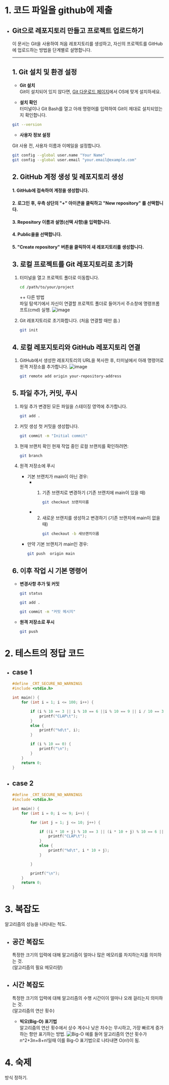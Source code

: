 # 1. 코드 파일을 github에 제출
- ## Git으로 레포지토리 만들고 프로젝트 업로드하기

    이 문서는 Git을 사용하여 처음 레포지토리를 생성하고, 자신의 프로젝트를 GitHub에 업로드하는 방법을 단계별로 설명합니다.

    ---

    ## 1. Git 설치 및 환경 설정

    - **Git 설치**  
    Git이 설치되어 있지 않다면, [Git 다운로드 페이지](https://git-scm.com/downloads)에서 OS에 맞게 설치하세요.

    - **설치 확인**  
    터미널이나 Git Bash를 열고 아래 명령어를 입력하여 Git이 제대로 설치되었는지 확인합니다.
    ```bash
    git --version
    ```

    - **사용자 정보 설정**

    Git 사용 전, 사용자 이름과 이메일을 설정합니다.
    ```bash
    git config --global user.name "Your Name"
    git config --global user.email "your.email@example.com"
    ```

    ## 2. GitHub 계정 생성 및 레포지토리 생성
    #### 1. GitHub에 접속하여 계정을 생성합니다.
    #### 2. 로그인 후, 우측 상단의 "+" 아이콘을 클릭하고 **"New repository"** 를 선택합니다.
    #### 3. Repository 이름과 설명(선택 사항)을 입력합니다.
    #### 4. Public을을 선택합니다.
    #### 5. "Create repository" 버튼을 클릭하여 새 레포지토리를 생성합니다.

    ## 3. 로컬 프로젝트를 Git 레포지토리로 초기화
    1. 터미널을 열고 프로젝트 폴더로 이동합니다.
        ```bash
        cd /path/to/your/project
        ```
        ++ 다른 방법  
         파일 탐색기에서 자신이 연결할 프로젝트 폴더로 들어가서 주소창에 명령프롬프트(cmd) 실행.
         ![image](https://raw.githubusercontent.com/2025-Tutoring-KW/C-Study/refs/heads/main/git_1.png)


    2. Git 레포지토리로 초기화합니다. (처음 연결할 때만 씀.)
        ```bash
        git init
        ```
    ## 4. 로컬 레포지토리와 GitHub 레포지토리 연결
    1. GitHub에서 생성한 레포지토리의 URL을 복사한 후, 터미널에서 아래 명령어로 원격 저장소를 추가합니다.
        ![image](https://raw.githubusercontent.com/2025-Tutoring-KW/C-Study/refs/heads/main/git_2.png)
        ```bash
        git remote add origin your-repository-address
        ```
    ## 5. 파일 추가, 커밋, 푸시
    1. 파일 추가
        변경된 모든 파일을 스테이징 영역에 추가합니다.
        ```bash
        git add .
        ```
    2. 커밋 생성
        첫 커밋을 생성합니다.
        ```bash
        git commit -m "Initial commit"
        ```
    3. 현재 브랜치 확인
        현재 작업 중인 로컬 브랜치를 확인하려면:
        ```bash
        git branch
        ```
    
    1. 원격 저장소에 푸시

        * 기본 브랜치가 main이 아닌 경우:
            * 1. 기존 브랜치로 변경하기 (기존 브랜치에 main이 있을 때)

                    ```bash
                    git checkout 브랜치이름
                    ```
            * 2. 새로운 브랜치를 생성하고 변경하기 (기존 브랜치에 main이 없을 때)
                    ```bash
                    git checkout -b 새브랜치이름
                    ```
        * 만약 기본 브랜치가 main인 경우:
            ```bash
            git push  origin main
            ```
    ## 6. 이후 작업 시 기본 명령어
    - **변경사항 추가 및 커밋**
        ```bash
        git status
        ```
        ```bash
        git add .
        ```
        ```bash
        git commit -m "커밋 메시지"
        ```
    - **원격 저장소로 푸시**
        ```bash
        git push
        ```  

# 2. 테스트의 정답 코드
- ## case 1  
    ```c 
    #define _CRT_SECURE_NO_WARNINGS
    #include <stdio.h>

    int main() {
        for (int i = 1; i <= 100; i++) {

            if (i % 10 == 3 || i % 10 == 6 ||i % 10 == 9 || i / 10 == 3 || i / 10 == 6 || i / 10 == 9) {
                printf("CLAP\t");
            }
            else {
                printf("%d\t", i);
            }

            if (i % 10 == 0) {
                printf("\n");
            }
        }
        return 0;
    }
    ```
- ## case 2
    ```c
    #define _CRT_SECURE_NO_WARNINGS
    #include <stdio.h>

    int main() {
        for (int i = 0; i <= 9; i++) {

            for (int j = 1; j <= 10; j++) {

                if ((i * 10 + j) % 10 == 3 || (i * 10 + j) % 10 == 6 || (i * 10 + j) % 10 == 9 || (i * 10 + j) / 10 == 3 || (i * 10 + j) / 10 == 6 || (i * 10 + j) / 10 == 9) {
                    printf("CLAP\t");
                }
                else {
                    printf("%d\t", i * 10 + j);
                }

            }

            printf("\n");
        }
        return 0;
    }
    ```
    
# 3. 복잡도
알고리즘의 성능을 나타내는 척도.
- ## 공간 복잡도
    특정한 크기의 입력에 대해 알고리즘이 얼마나 많은 메모리를 차지하는지를 의미하는 것.  
    (알고리즘의 필요 메모리량)


- ## 시간 복잡도
    특정한 크기의 입력에 대해 알고리즘의 수행 시간이이 얼마나 오래 걸리는지 의미하는 것.  
    (알고리즘의 연산 횟수)
    * **빅오(Big-O) 표기법**  
        알고리즘의 연산 횟수에서 상수 계수나 낮은 차수는 무시하고, 가장 빠르게 증가하는 항만 표기하는 방법.
        ![Big-O](https://raw.githubusercontent.com/2025-Tutoring-KW/C-Study/refs/heads/main/Big-O.jpg)
        예를 들어 알고리즘의 연산 횟수가 n^2+3n+8+n!일때 이를 Big-O 표기법으로 나타내면  O(n!)이 됨.
    
# 4. 숙제
방식 정하기.
